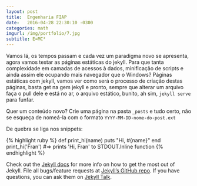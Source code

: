 ```yaml
---
layout: post
title:  Engenharia FIAP
date:   2016-04-28 22:30:10 -0300
categories: math
imgurl: /img/portfolio/7.jpg
subtitle: E=MC²
---
```


Vamos lá, os tempos passam e cada vez um paradigma novo se apresenta, agora vamos testar as páginas estáticas do jekyll.
Para que tanta complexidade em camadas de acessos à dados, minificação de scripts e ainda assim ele ocupando mais navegador que o Windows?
Páginas estáticas com jekyll, vamos ver como será o processo de criação destas páginas, basta get na gem jekyll e pronto, sempre que alterar um arquivo faça o pull dele e está no ar, o arquivo estático, bunito, ah sim, `jekyll serve` para funfar.

Quer um conteúdo novo? Crie uma página na pasta `_posts` e tudo certo, não se esqueça de nomeá-la com o formato `YYYY-MM-DD-nome-do-post.ext`

De quebra se liga nos snippets:

{% highlight ruby %}
def print_hi(name)
  puts "Hi, #{name}"
end
print_hi('Fran')
#=> prints 'Hi, Fran' to STDOUT.Inline function
{% endhighlight %}

Check out the [Jekyll docs][jekyll-docs] for more info on how to get the most out of Jekyll. File all bugs/feature requests at [Jekyll’s GitHub repo][jekyll-gh]. If you have questions, you can ask them on [Jekyll Talk][jekyll-talk].

[jekyll-docs]: http://jekyllrb.com/docs/home
[jekyll-gh]:   https://github.com/jekyll/jekyll
[jekyll-talk]: https://talk.jekyllrb.com/
